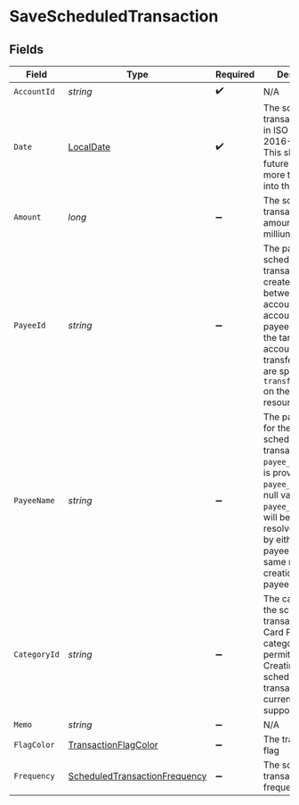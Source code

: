 # SaveScheduledTransaction


## Fields

| Field                                                                                                                                                                                                                                                     | Type                                                                                                                                                                                                                                                      | Required                                                                                                                                                                                                                                                  | Description                                                                                                                                                                                                                                               |
| --------------------------------------------------------------------------------------------------------------------------------------------------------------------------------------------------------------------------------------------------------- | --------------------------------------------------------------------------------------------------------------------------------------------------------------------------------------------------------------------------------------------------------- | --------------------------------------------------------------------------------------------------------------------------------------------------------------------------------------------------------------------------------------------------------- | --------------------------------------------------------------------------------------------------------------------------------------------------------------------------------------------------------------------------------------------------------- |
| `AccountId`                                                                                                                                                                                                                                               | *string*                                                                                                                                                                                                                                                  | :heavy_check_mark:                                                                                                                                                                                                                                        | N/A                                                                                                                                                                                                                                                       |
| `Date`                                                                                                                                                                                                                                                    | [LocalDate](https://nodatime.org/3.1.x/api/NodaTime.LocalDate.html)                                                                                                                                                                                       | :heavy_check_mark:                                                                                                                                                                                                                                        | The scheduled transaction date in ISO format (e.g. 2016-12-01).  This should be a future date no more than 5 years into the future.                                                                                                                       |
| `Amount`                                                                                                                                                                                                                                                  | *long*                                                                                                                                                                                                                                                    | :heavy_minus_sign:                                                                                                                                                                                                                                        | The scheduled transaction amount in milliunits format.                                                                                                                                                                                                    |
| `PayeeId`                                                                                                                                                                                                                                                 | *string*                                                                                                                                                                                                                                                  | :heavy_minus_sign:                                                                                                                                                                                                                                        | The payee for the scheduled transaction.  To create a transfer between two accounts, use the account transfer payee pointing to the target account.  Account transfer payees are specified as `transfer_payee_id` on the account resource.                |
| `PayeeName`                                                                                                                                                                                                                                               | *string*                                                                                                                                                                                                                                                  | :heavy_minus_sign:                                                                                                                                                                                                                                        | The payee name for the the scheduled transaction.  If a `payee_name` value is provided and `payee_id` has a null value, the `payee_name` value will be used to resolve the payee by either (1) a payee with the same name or (2) creation of a new payee. |
| `CategoryId`                                                                                                                                                                                                                                              | *string*                                                                                                                                                                                                                                                  | :heavy_minus_sign:                                                                                                                                                                                                                                        | The category for the scheduled transaction. Credit Card Payment categories are not permitted. Creating a split scheduled transaction is not currently supported.                                                                                          |
| `Memo`                                                                                                                                                                                                                                                    | *string*                                                                                                                                                                                                                                                  | :heavy_minus_sign:                                                                                                                                                                                                                                        | N/A                                                                                                                                                                                                                                                       |
| `FlagColor`                                                                                                                                                                                                                                               | [TransactionFlagColor](../../Models/Components/TransactionFlagColor.md)                                                                                                                                                                                   | :heavy_minus_sign:                                                                                                                                                                                                                                        | The transaction flag                                                                                                                                                                                                                                      |
| `Frequency`                                                                                                                                                                                                                                               | [ScheduledTransactionFrequency](../../Models/Components/ScheduledTransactionFrequency.md)                                                                                                                                                                 | :heavy_minus_sign:                                                                                                                                                                                                                                        | The scheduled transaction frequency                                                                                                                                                                                                                       |